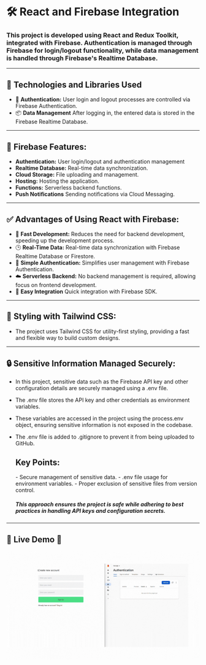 # 🛠️ React and Firebase Integration

<h3> This project is developed using React and Redux Toolkit, integrated with Firebase. Authentication is managed through Firebase for login/logout functionality, while data management is handled through Firebase's Realtime Database.</h3>

---

## 🚀 **Technologies and Libraries Used**

- 🔐 **Authentication:** User login and logout processes are controlled via Firebase Authentication.
- 📦 **Data Management** After logging in, the entered data is stored in the Firebase Realtime Database.

---

## 🚀 **Firebase Features:**

- **Authentication:** User login/logout and authentication management
- **Realtime Database:** Real-time data synchronization.
- **Cloud Storage:** File uploading and management.
- **Hosting:** Hosting the application.
- **Functions:** Serverless backend functions.
- **Push Notifications** Sending notifications via Cloud Messaging.

---

## ✅ Advantages of Using React with Firebase:

- 🔄 **Fast Development:** Reduces the need for backend development, speeding up the development process.
- 🕒 **Real-Time Data:** Real-time data synchronization with Firebase Realtime Database or Firestore.
- 🔐 **Simple Authentication:** Simplifies user management with Firebase Authentication.
- ☁️ **Serverless Backend:** No backend management is required, allowing focus on frontend development.
- 🔌 **Easy Integration** Quick integration with Firebase SDK.

---

## 🎨 Styling with Tailwind CSS:

- The project uses Tailwind CSS for utility-first styling, providing a fast and flexible way to build custom designs.

---

## 🔒 Sensitive Information Managed Securely:

- In this project, sensitive data such as the Firebase API key and other configuration details are securely managed using a .env file.

- The .env file stores the API key and other credentials as environment variables.
- These variables are accessed in the project using the process.env object, ensuring sensitive information is not exposed in the codebase.
- The .env file is added to .gitignore to prevent it from being uploaded to GitHub.

  <h2>Key Points:</h2>
  - Secure management of sensitive data.
  - .env file usage for environment variables.
  - Proper exclusion of sensitive files from version control.

  <h5>This approach ensures the project is safe while adhering to best practices in handling API keys and configuration secrets.</h5>

---

## 🚀 Live Demo 🚀

![](fireb.gif)
